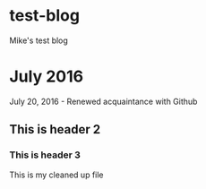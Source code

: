 # test-blog
Mike's test blog
# July 2016
July 20, 2016 - Renewed acquaintance with Github
## This is header 2
### This is header 3
This is my cleaned up file
